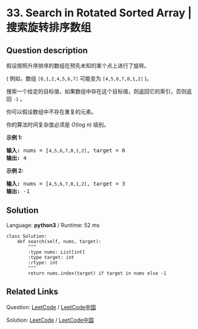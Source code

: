 # 33. Search in Rotated Sorted Array | 搜索旋转排序数组

## Question description

<!--If you want to use the English description, use <p>Suppose an array sorted in ascending order is rotated at some pivot unknown to you beforehand.</p>

<p>(i.e., <code>[0,1,2,4,5,6,7]</code> might become <code>[4,5,6,7,0,1,2]</code>).</p>

<p>You are given a target value to search. If found in the array return its index, otherwise return <code>-1</code>.</p>

<p>You may assume no duplicate exists in the array.</p>

<p>Your algorithm&#39;s runtime complexity must be in the order of&nbsp;<em>O</em>(log&nbsp;<em>n</em>).</p>

<p><strong>Example 1:</strong></p>

<pre>
<strong>Input:</strong> nums = [<code>4,5,6,7,0,1,2]</code>, target = 0
<strong>Output:</strong> 4
</pre>

<p><strong>Example 2:</strong></p>

<pre>
<strong>Input:</strong> nums = [<code>4,5,6,7,0,1,2]</code>, target = 3
<strong>Output:</strong> -1</pre>
 instead-->
<p>假设按照升序排序的数组在预先未知的某个点上进行了旋转。</p>

<p>( 例如，数组&nbsp;<code>[0,1,2,4,5,6,7]</code>&nbsp;可能变为&nbsp;<code>[4,5,6,7,0,1,2]</code>&nbsp;)。</p>

<p>搜索一个给定的目标值，如果数组中存在这个目标值，则返回它的索引，否则返回&nbsp;<code>-1</code>&nbsp;。</p>

<p>你可以假设数组中不存在重复的元素。</p>

<p>你的算法时间复杂度必须是&nbsp;<em>O</em>(log&nbsp;<em>n</em>) 级别。</p>

<p><strong>示例 1:</strong></p>

<pre><strong>输入:</strong> nums = [<code>4,5,6,7,0,1,2]</code>, target = 0
<strong>输出:</strong> 4
</pre>

<p><strong>示例&nbsp;2:</strong></p>

<pre><strong>输入:</strong> nums = [<code>4,5,6,7,0,1,2]</code>, target = 3
<strong>输出:</strong> -1</pre>




## Solution

Language: **python3**  /  Runtime: 52 ms

```python3
class Solution:
    def search(self, nums, target):
        """
        :type nums: List[int]
        :type target: int
        :rtype: int
        """
        return nums.index(target) if target in nums else -1
```



## Related Links

Question: [LeetCode](https://leetcode.com/problems/search-in-rotated-sorted-array/description/)  /  [LeetCode中国](https://leetcode-cn.com/problems/search-in-rotated-sorted-array/description/)

Solution: [LeetCode](https://leetcode.com/articles/search-in-rotated-sorted-array/)  /  [LeetCode中国](https://leetcode-cn.com/articles/search-in-rotated-sorted-array/)